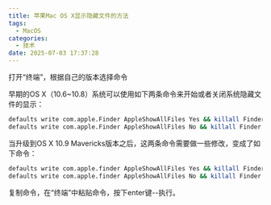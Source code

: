 ```yaml
---
title: 苹果Mac OS X显示隐藏文件的方法
tags:
  - MacOS
categories:
  - 技术
date: 2025-07-03 17:37:28
---
```


打开“终端”，根据自己的版本选择命令

早期的OS X（10.6~10.8）系统可以使用如下两条命令来开始或者关闭系统隐藏文件的显示：

```bash
defaults write com.apple.Finder AppleShowAllFiles Yes && killall Finder //显示隐藏文件
defaults write com.apple.Finder AppleShowAllFiles No && killall Finder //不显示隐藏文件
```

当升级到OS X 10.9 Mavericks版本之后，这两条命令需要做一些修改，变成了如下命令：

```bash
defaults write com.apple.finder AppleShowAllFiles Yes && killall Finder //显示隐藏文件
defaults write com.apple.finder AppleShowAllFiles No && killall Finder //不显示隐藏文件
```

复制命令，在“终端”中粘贴命令，按下enter键--执行。
